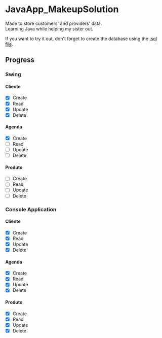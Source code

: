 # JavaApp_MakeupSolution

Made to store customers' and providers' data. <br>
Learning Java while helping my sister out.


If you want to try it out, don't forget to create the database using the [.sql file](/sql/sqlSchema_MakeupSolution.sql).

## Progress
### Swing
#### Cliente
- [X] Create
- [X] Read
- [X] Update
- [X] Delete

#### Agenda
- [X] Create
- [ ] Read
- [ ] Update
- [ ] Delete

#### Produto
- [ ] Create
- [ ] Read
- [ ] Update
- [ ] Delete

### Console Application
#### Cliente
- [x] Create
- [x] Read
- [x] Update
- [x] Delete

#### Agenda
- [X] Create
- [X] Read
- [X] Update
- [X] Delete

#### Produto
- [X] Create
- [X] Read
- [X] Update
- [X] Delete
